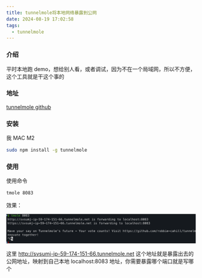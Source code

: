 ```yaml
---
title: tunnelmole将本地网络暴露到公网
date: 2024-08-19 17:02:58
tags:
  - tunnelmole
---
```


### 介绍

平时本地跑 demo，想给别人看，或者调试，因为不在一个局域网，所以不方便，这个工具就是干这个事的

### 地址

[tunnelmole github](https://github.com/robbie-cahill/tunnelmole-client)

### 安装

我 MAC   M2 

```bash
sudo npm install -g tunnelmole
```

### 使用

使用命令

```bash
tmole 8083
```

效果：

![Snipaste_2024-08-19_17-06-50](../images/Snipaste_2024-08-19_17-06-50.png)

这里 http://svsumj-ip-59-174-151-66.tunnelmole.net  这个地址就是暴露出去的公网地址，映射到自己本地 localhost:8083 地址，你需要暴露哪个端口就是写哪个
